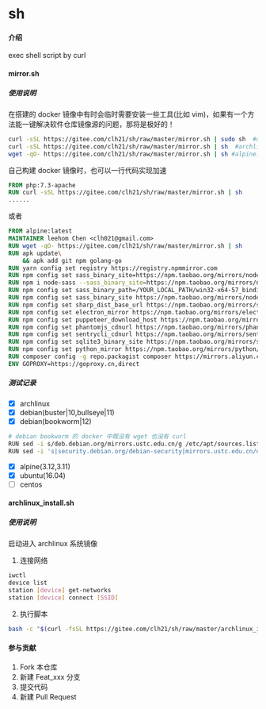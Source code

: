 # sh

#### 介绍
exec shell script by curl

#### mirror.sh

##### 使用说明
在搭建的 docker 镜像中有时会临时需要安装一些工具(比如 vim)，如果有一个方法能一键解决软件仓库镜像源的问题，那将是极好的！

```sh
curl -sSL https://gitee.com/clh21/sh/raw/master/mirror.sh | sudo sh  #debian...
curl -sSL https://gitee.com/clh21/sh/raw/master/mirror.sh | sh  #archlinux...
wget -qO- https://gitee.com/clh21/sh/raw/master/mirror.sh | sh #alpine...

```
自己构建 docker 镜像时，也可以一行代码实现加速
```Dockerfile
FROM php:7.3-apache
RUN curl -sSL https://gitee.com/clh21/sh/raw/master/mirror.sh | sh
......
```
或者

```Dockerfile
FROM alpine:latest
MAINTAINER leehom Chen <clh021@gmail.com>
RUN wget -qO- https://gitee.com/clh21/sh/raw/master/mirror.sh | sh
RUN apk update\
    && apk add git npm golang-go
RUN yarn config set registry https://registry.npmmirror.com
RUN npm config set sass_binary_site=https://npm.taobao.org/mirrors/node-sass
RUN npm i node-sass --sass_binary_site=https://npm.taobao.org/mirrors/node-sass
RUN npm config set sass_binary_path=/YOUR_LOCAL_PATH/win32-x64-57_binding.node
RUN npm config set sass_binary_site https://npm.taobao.org/mirrors/node-sass/
RUN npm config set sharp_dist_base_url https://npm.taobao.org/mirrors/sharp-libvips/
RUN npm config set electron_mirror https://npm.taobao.org/mirrors/electron/
RUN npm config set puppeteer_download_host https://npm.taobao.org/mirrors/
RUN npm config set phantomjs_cdnurl https://npm.taobao.org/mirrors/phantomjs/
RUN npm config set sentrycli_cdnurl https://npm.taobao.org/mirrors/sentry-cli/
RUN npm config set sqlite3_binary_site https://npm.taobao.org/mirrors/sqlite3/
RUN npm config set python_mirror https://npm.taobao.org/mirrors/python/
RUN composer config -g repo.packagist composer https://mirrors.aliyun.com/composer/
ENV GOPROXY=https://goproxy.cn,direct
```
##### 测试记录
- [x] archlinux
- [x] debian(buster|10,bullseye|11)
- [x] debian(bookworm|12)
```bash
# debian bookworm 的 docker 中既没有 wget 也没有 curl
RUN sed -i s/deb.debian.org/mirrors.ustc.edu.cn/g /etc/apt/sources.list.d/debian.sources
RUN sed -i 's|security.debian.org/debian-security|mirrors.ustc.edu.cn/debian-security|g /etc/apt/sources.list.d/debian.sources
```
- [x] alpine(3.12,3.11)
- [x] ubuntu(16.04)
- [ ] centos

#### archlinux_install.sh

##### 使用说明
启动进入 archlinux 系统镜像
1. 连接网络
```sh
iwctl
device list
station [device] get-networks
station [device] connect [SSID]
```
2. 执行脚本
```sh
bash -c "$(curl -fsSL https://gitee.com/clh21/sh/raw/master/archlinux_install.sh)"
```

#### 参与贡献

1.  Fork 本仓库
2.  新建 Feat_xxx 分支
3.  提交代码
4.  新建 Pull Request
